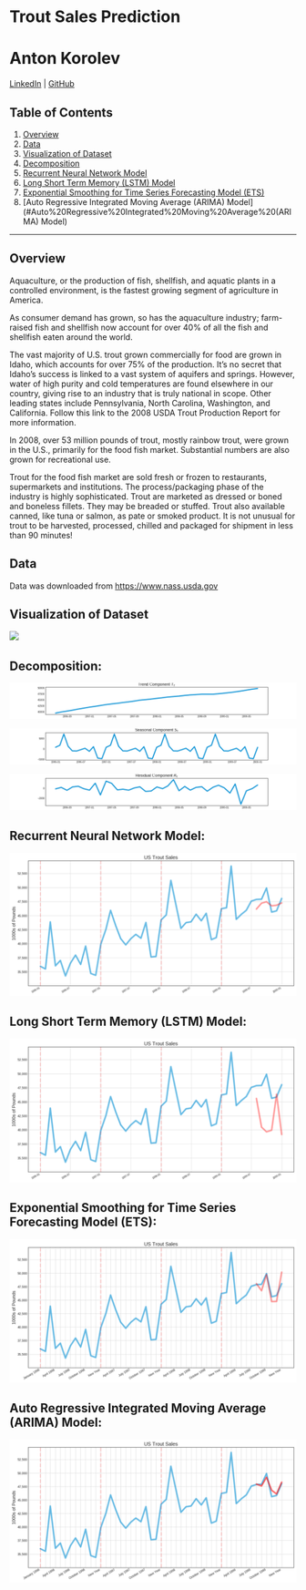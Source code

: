 # Trout Sales Prediction  
# Anton Korolev
[LinkedIn](https://www.https://www.linkedin.com/in/anton-korolevb558/) | [GitHub](https://https://www.github.com/VHTATAH)
## Table of Contents
1. [Overview](#Overview)
2. [Data](#Data)
3. [Visualization of Dataset](#Visualization%20of%20Dataset)
4. [Decomposition](#Decomposition:) 
5. [Recurrent Neural Network Model](#Recurrent%20Neural%20Network%20Model:) 
6. [Long Short Term Memory (LSTM) Model](#Long%20Short%20Term%20Memory%20(LSTM)%20Model:)
7. [Exponential Smoothing for Time Series Forecasting Model (ETS)](#Exponential%20Smoothing%20for%20Time%20Series%20Forecasting%20Model%20(ETS):)
8. [Auto Regressive Integrated Moving Average (ARIMA) Model](#Auto%20Regressive%20Integrated%20Moving%20Average%20(ARIMA) Model)
---
## Overview
Aquaculture, or the production of fish, shellfish, and aquatic plants in a controlled environment, is the fastest growing segment of agriculture in America.

As consumer demand has grown, so has the aquaculture industry; farm-raised fish and shellfish now account for over 40% of all the fish and shellfish eaten around the world.

The vast majority of U.S. trout grown commercially for food are grown in Idaho, which accounts for over 75% of the production. It’s no secret that Idaho’s success is linked to a vast system of aquifers and springs. However, water of high purity and cold temperatures are found elsewhere in our country, giving rise to an industry that is truly national in scope. Other leading states include Pennsylvania, North Carolina, Washington, and California. Follow this link to the 2008 USDA Trout Production Report for more information.

In 2008, over 53 million pounds of trout, mostly rainbow trout, were grown in the U.S., primarily for the food fish market. Substantial numbers are also grown for recreational use.

Trout for the food fish market are sold fresh or frozen to restaurants, supermarkets and institutions. The process/packaging phase of the industry is highly sophisticated. Trout are marketed as dressed or boned and boneless fillets. They may be breaded or stuffed. Trout also available canned, like tuna or salmon, as pate or smoked product. It is not unusual for trout to be harvested, processed, chilled and packaged for shipment in less than 90 minutes!

## **Data**
Data was downloaded from https://www.nass.usda.gov 

## **Visualization of Dataset** 

![](img/img/raw_data.png)

## **Decomposition:**

![](img/trend_component.png)


![](img/seasonal_component.png)


![](img/residual_component.png)

## **Recurrent Neural Network Model:**

![](img/rnn.png)

## **Long Short Term Memory (LSTM) Model:**

![](img/lstm.png)

## **Exponential Smoothing for Time Series Forecasting Model (ETS):**

![](img/ets.png)

## **Auto Regressive Integrated Moving Average (ARIMA) Model:**

![](img/rolling_sarima.png)
